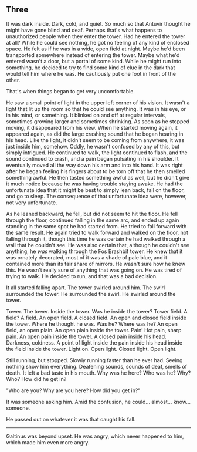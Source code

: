 ## Three

It was dark inside. Dark, cold, and quiet. So much so that Antuvir thought he might have gone blind and deaf. Perhaps that's what happens to unauthorized people when they enter the tower. Had he entered the tower at all? While he could see nothing, he got no feeling of any kind of enclosed space. He felt as if he was in a wide, open field at night. Maybe he'd been transported somewhere instead of entering the tower. Maybe what he'd entered wasn't a door, but a portal of some kind. While he might run into something, he decided to try to find some kind of clue in the dark that would tell him where he was. He cautiously put one foot in front of the other.

That's when things began to get very uncomfortable.

He saw a small point of light in the upper left corner of his vision. It wasn't a light that lit up the room so that he could see anything. It was in his eye, or in his mind, or something. It blinked on and off at regular intervals, sometimes growing larger and sometimes shrinking. As soon as he stopped moving, it disappeared from his view. When he started moving again, it appeared again, as did the large crashing sound that he began hearing in his head. Like the light, it didn't seem to be coming from anywhere, it was just inside him, somehow. Oddly, he wasn't confused by any of this, but simply intrigued. He continued to walk, the light continued to flash, and the sound continued to crash, and a pain began pulsating in his shoulder. It eventually moved all the way down his arm and into his hand. It was right after he began feeling his fingers about to be torn off that he then smelled something awful. He then tasted something awful as well, but he didn't give it much notice because he was having trouble staying awake. He had the unfortunate idea that it might be best to simply lean back, fall on the floor, and go to sleep. The consequence of that unfortunate idea were, however, not very unfortunate. 

As he leaned backward, he fell, but did not seem to hit the floor. He fell through the floor, continued falling in the same arc, and ended up again standing in the same spot he had started from. He tried to fall forward with the same result. He again tried to walk forward and walked on the floor, not falling through it, though this time he was certain he had walked through a wall that he couldn't see. He was also certain that, although he couldn't see anything, he *was* walking through the Fos Brashbif tower. He knew that it was ornately decorated, most of it was a shade of pale blue, and it contained more than its fair share of mirrors. He wasn't sure how he knew this. He wasn't really sure of anything that was going on. He was tired of trying to walk. He decided to run, and that was a bad decision.

It all started falling apart. The tower swirled around him. The swirl surrounded the tower. He surrounded the swirl. He swirled around the tower.

Tower. The tower. Inside the tower. Was he inside the tower? Tower field. A field? A field. An open field. A closed field. An open and closed field inside the tower. Where he thought he was. Was he? Where was he? An open field, an open plain. An open plain inside the tower. Pain! Hot pain, sharp pain. An open pain inside the tower. A closed pain inside his head. Darkness, coldness. A point of light inside the pain inside his head inside the field inside the tower. Light on. Open light. Closed light. Open light.

Still running, but stopped. Slowly running faster than he ever had. Seeing nothing show him everything. Deafening sounds, sounds of deaf, smells of death. It left a bad taste in his mouth. Why was he here? Who was he? Why? Who? How did he get in?

"Who are you? Why are you here? How did you get in?"

It was someone asking him. Amid the confusion, he could... almost... know... someone.

He passed out on whatever it was that caught his fall.

***

Galtinus was beyond upset. He was angry, which never happened to him, which made him even more angry.